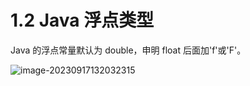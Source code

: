 # 1.2 Java 浮点类型

Java 的浮点常量默认为 double，申明 float 后面加'f'或'F'。

![image-20230917132032315](https://csnotes.oss-cn-beijing.aliyuncs.com/photos/image-20230917132032315.png)